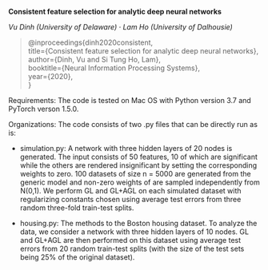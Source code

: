 **Consistent feature selection for analytic deep neural networks**<br/> 

*Vu Dinh (University of Delaware) · Lam Ho (University of Dalhousie)*

> @inproceedings{dinh2020consistent,<br /> 
  title={Consistent feature selection for analytic deep neural networks},<br /> 
  author={Dinh, Vu and Si Tung Ho, Lam},<br /> 
  booktitle={Neural Information Processing Systems},<br /> 
  year={2020},<br /> 
}

Requirements: The code is tested on Mac OS with Python version 3.7 and PyTorch verson 1.5.0.  

Organizations: The code consists of two .py files that can be directly run as is:
  
  - simulation.py: A network with three hidden layers of 20 nodes is generated. The input consists of 50 features, 10 of which are significant while the others are rendered insignificant by setting the corresponding weights to zero. 100 datasets of size n = 5000 are generated from the generic model and non-zero weights of are sampled independently from N(0,1). We perform GL and GL+AGL on each simulated dataset with regularizing constants chosen using average test errors from three random three-fold train-test splits.
  
  - housing.py: The methods to the Boston housing dataset. To analyze the data, we consider a network with three hidden layers of 10 nodes. GL and GL+AGL are then performed on this dataset using average test errors from 20 random train-test splits (with the size of the test sets being 25% of the original dataset).
  
